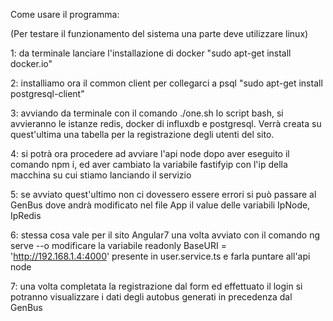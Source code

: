 ﻿Come usare il programma:

(Per testare il funzionamento del sistema una parte deve utilizzare linux)

1: da terminale lanciare l'installazione di docker "sudo apt-get install docker.io"

2: installiamo ora il common client per collegarci a psql "sudo apt-get install postgresql-client"

3: avviando da terminale con il comando ./one.sh  lo script bash, si avvieranno le istanze redis, docker di influxdb e postgresql.
Verrà creata su quest'ultima una tabella per la registrazione degli utenti del sito. 

4: si potrà ora procedere ad avviare l'api node dopo aver eseguito il comando npm i, ed aver cambiato la variabile fastifyip con l'ip della macchina su cui stiamo lanciando il servizio 

5: se avviato quest'ultimo non ci dovessero essere errori si può passare al GenBus dove andrà modificato nel file App il value delle variabili IpNode, IpRedis

6: stessa cosa vale per il sito Angular7 una volta avviato con il comando ng serve --o modificare la variabile readonly BaseURI = 'http://192.168.1.4:4000' presente in user.service.ts e farla puntare all'api node

7: una volta completata la registrazione dal form ed effettuato il login si potranno visualizzare i dati degli autobus generati in precedenza dal GenBus
